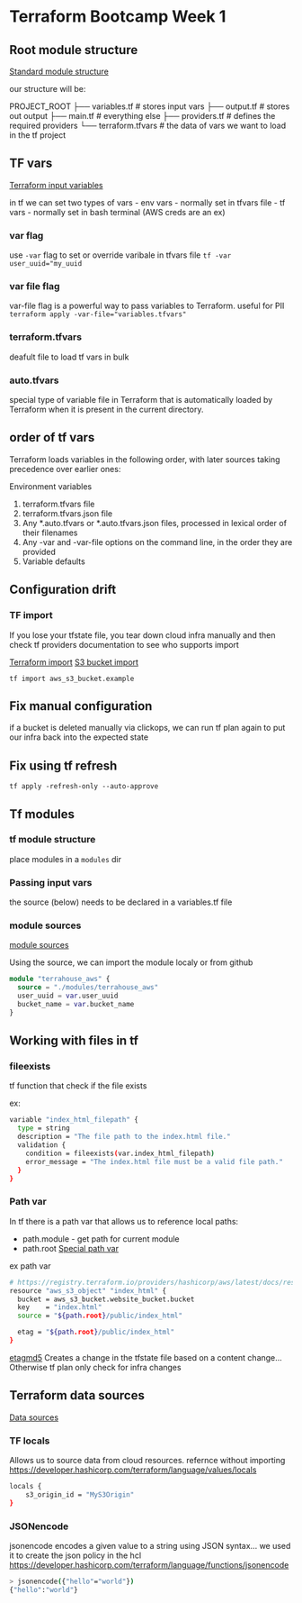 # Terraform Bootcamp Week 1

## Root module structure
[Standard module structure](https://developer.hashicorp.com/terraform/language/modules/develop/structure)

our structure will be:

PROJECT_ROOT
    ├── variables.tf # stores input vars
    ├── output.tf # stores out output
    ├── main.tf # everything else
    ├── providers.tf # defines the required providers
    └── terraform.tfvars # the data of vars we want to load in the tf project

## TF vars
[Terraform input variables](https://developer.hashicorp.com/terraform/language/values/variables)

in tf we can set two types of vars
    - env vars - normally set in tfvars file
    - tf vars - normally set in bash terminal (AWS creds are an ex)

### var flag
use `-var` flag to set or override varibale in tfvars file `tf -var user_uuid="my_uuid`

### var file flag
 var-file flag is a powerful way to pass variables to Terraform. useful for PII
`terraform apply -var-file="variables.tfvars"`

### terraform.tfvars
deafult file to load tf vars in bulk

### auto.tfvars
special type of variable file in Terraform that is automatically loaded by Terraform when it is present in the current directory.

## order of tf vars
Terraform loads variables in the following order, with later sources taking precedence over earlier ones:

Environment variables
1. terraform.tfvars file
2. terraform.tfvars.json file
3. Any *.auto.tfvars or *.auto.tfvars.json files, processed in lexical order of their filenames
4. Any -var and -var-file options on the command line, in the order they are provided
5. Variable defaults

## Configuration drift

### TF import
If you lose your tfstate file, you tear down cloud infra manually and then check tf providers documentation to see who supports import

[Terraform import](https://developer.hashicorp.com/terraform/language/import)
[S3 bucket import](https://registry.terraform.io/providers/hashicorp/aws/latest/docs/resources/s3_bucket)

`tf import aws_s3_bucket.example`

## Fix manual configuration
if a bucket is deleted manually via clickops, we can run tf plan again to put our infra back into the expected state

## Fix using tf refresh

`tf apply -refresh-only --auto-approve`

## Tf modules

### tf module structure
place modules in a `modules` dir

### Passing input vars
the source (below) needs to be declared in a variables.tf file

### module sources
[module sources](https://developer.hashicorp.com/terraform/language/modules/sources)

Using the source, we can import the module localy or from github
```tf
module "terrahouse_aws" {
  source = "./modules/terrahouse_aws"
  user_uuid = var.user_uuid
  bucket_name = var.bucket_name
}
```

## Working with files in tf

### fileexists
tf function that check if the file exists

ex:
```bash
variable "index_html_filepath" {
  type = string
  description = "The file path to the index.html file."
  validation {
    condition = fileexists(var.index_html_filepath)
    error_message = "The index.html file must be a valid file path."
  }
}
```

### Path var
In tf there is a path var that allows us to reference local paths:
  - path.module - get path for current module
  - path.root
[Special path var](https://developer.hashicorp.com/terraform/language/expressions/references)

ex path var
```bash
# https://registry.terraform.io/providers/hashicorp/aws/latest/docs/resources/s3_object
resource "aws_s3_object" "index_html" {
  bucket = aws_s3_bucket.website_bucket.bucket
  key    = "index.html"
  source = "${path.root}/public/index_html"

  etag = "${path.root}/public/index_html"
}
```

[etagmd5](https://developer.hashicorp.com/terraform/language/functions/filemd5)
Creates a change in the tfstate file based on a content change... Otherwise tf plan only check for infra changes

## Terraform data sources
[Data sources](https://developer.hashicorp.com/terraform/language/data-sources)

### TF locals
Allows us to source data from cloud resources. refernce without importing 
https://developer.hashicorp.com/terraform/language/values/locals

```bash
locals {
    s3_origin_id = "MyS3Origin"
}
``` 

### JSONencode
jsonencode encodes a given value to a string using JSON syntax... we used it to create the json policy in the hcl
https://developer.hashicorp.com/terraform/language/functions/jsonencode

```bash
> jsonencode({"hello"="world"})
{"hello":"world"}
```
